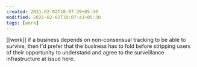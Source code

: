 ```yaml
---
created: 2021-02-02T10:07:39+05:30
modified: 2021-02-02T10:07:41+05:30
tags: [work]
---
```

[[work]]
if a business depends on non-consensual tracking to be able to survive, then I'd prefer that the business has to fold before stripping users of their opportunity to understand and agree to the surveillance infrastructure at issue here.
